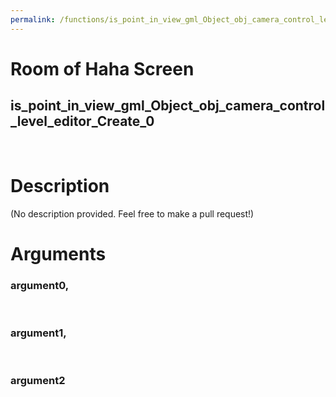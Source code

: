```yaml
---
permalink: /functions/is_point_in_view_gml_Object_obj_camera_control_level_editor_Create_0
---
```

# Room of Haha Screen  
## is_point_in_view_gml_Object_obj_camera_control_level_editor_Create_0  
&nbsp;  
# Description  
(No description provided. Feel free to make a pull request!) 
&nbsp;  
# Arguments
### argument0, 

&nbsp;  
### argument1, 

&nbsp;  
### argument2

&nbsp;  



